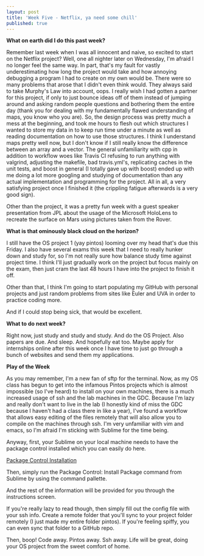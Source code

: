 ```yaml
---
layout: post
title: 'Week Five - Netflix, ya need some chill'
published: true
---
```

**What on earth did I do this past week?**

Remember last week when I was all innocent and naive, so excited to start on the Netflix project? Well, one all nighter later on Wednesday, I'm afraid I no longer feel the same way. In part, that's my fault for vastly underestimating how long the project would take and how annoying debugging a program I had to create on my own would be. There were so many problems that arose that I didn't even think would. They always said to take Murphy's Law into account, oops. I really wish I had gotten a partner for this project, if only to just bounce ideas off of them instead of jumping around and asking random people questions and bothering them the entire day (thank you for dealing with my fundamentally flawed understanding of maps, you know who you are). So, the design process was pretty much a mess at the beginning, and took me hours to flesh out which structures I wanted to store my data in to keep run time under a minute as well as reading documentation on how to use those structures. I think I understand maps pretty well now, but I don't know if I still really know the difference between an array and a vector. The general unfamiliarity with cpp in addition to workflow woes like Travis CI refusing to run anything with valgrind, adjusting the makefile, bad travis.yml's, replicating caches in the unit tests, and boost in general (I totally gave up with boost) ended up with me doing a lot more googling and studying of documentation than any actual implementation and programming for the project. All in all, a very satisfying project once I finished it (the crippling fatigue afterwards is a very good sign). 

Other than the project, it was a pretty fun week with a guest speaker presentation from JPL about the usage of the Microsoft HoloLens to recreate the surface on Mars using pictures taken from the Rover. 

**What is that ominously black cloud on the horizon?**

I still have the OS project 1 (yay pintos) looming over my head that's due this Friday. I also have several exams this week that I need to really hunker down and study for, so I'm not really sure how balance study time against project time. I think I'll just gradually work on the project but focus mainly on the exam, then just cram the last 48 hours I have into the project to finish it off. 

Other than that, I think I'm going to start populating my GitHub with personal projects and just random problems from sites like Euler and UVA in order to practice coding more. 

And if I could stop being sick, that would be excellent. 

**What to do next week?**

Right now, just study and study and study. And do the OS Project. Also papers are due. And sleep. And hopefully eat too. Maybe apply for internships online after this week once I have time to just go through a bunch of websites and send them my applications. 

**Play of the Week**

As you may remember, I'm a new fan of sftp for the terminal. Now, as my OS class has begun to get into the infamous Pintos projects which is almost impossible (so I've heard) to install on your own machines, there is a much increased usage of ssh and the lab machines in the GDC. Because I'm lazy and really don't want to live in the lab (I honestly kind of miss the GDC because I haven't had a class there in like a year), I've found a workflow that allows easy editing of the files remotely that will also allow you to compile on the machines through ssh. I'm very unfamiliar with vim and emacs, so I'm afraid I'm sticking with Sublime for the time being. 

Anyway, first, your Sublime on your local machine needs to have the package control installed which you can easily do here.

[Package Control Installation](https://packagecontrol.io/installation)

Then, simply run the Package Control: Install Package command from Sublime by using the command pallette. 

And the rest of the information will be provided for you through the instructions screen.

If you're really lazy to read though, then simply fill out the config file with your ssh info.
Create a remote folder that you'll sync to your project folder remotely (I just made my entire folder pintos). 
If you're feeling spiffy, you can even sync that folder to a GitHub repo. 

Then, boop! Code away. Pintos away. Ssh away. Life will be great, doing your OS project from the sweet comfort of home. 

